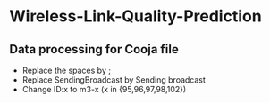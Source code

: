 # Wireless-Link-Quality-Prediction

## Data processing for Cooja file
- Replace the spaces by ;
- Replace SendingBroadcast by Sending broadcast
- Change ID:x to m3-x (x in {95,96,97,98,102})